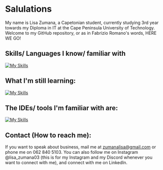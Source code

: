 # Salulations
My name is Lisa Zumana, a Capetonian student, currently studying 3rd year towards my Diploma in IT at the Cape Peninsula University of Technology. Welcome to my GitHub repository, or as in Fabrizio Romano's words, HERE WE GO!
## Skills/ Languages I know/ familiar with
[![My Skills](https://skillicons.dev/icons?i=html,css,js,java,python,django,spring,vue,react,figma,raspberrypi,mysql,sqlite)](https://skillicons.dev)
## What I'm still learning:
[![My Skills](https://skillicons.dev/icons?i=cpp,c#,angular)](https://skillicons.dev)
## The IDEs/ tools I'm familiar with are:
[![My Skills](https://skillicons.dev/icons?i=idea,pycharm,vscode,webstorm,netbeans)](https://skillicons.dev)
## Contact (How to reach me):
If you want to speak about business, mail me at zumanalisa@gmail.com or phone me on 062 840 5103. You can also follow me on Instagram @lisa_zumana03 (this is for my Instagram and my Discord whenever you want to connect with me), and connect with me on LinkedIn. 
